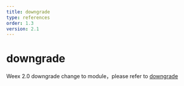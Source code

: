 ```yaml
---
title: downgrade 
type: references
order: 1.3
version: 2.1
---
```


# downgrade 

Weex 2.0 downgrade change to module，please refer to [downgrade](https://www.npmjs.com/package/@weex-project/downgrade)

